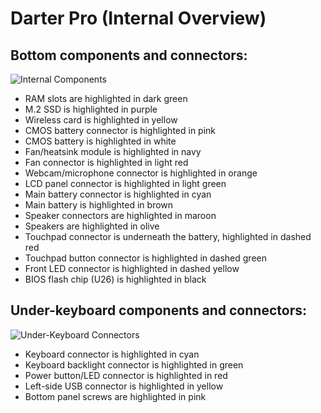 # Darter Pro (Internal Overview)

## Bottom components and connectors:

![Internal Components](./img/components-highlighted.jpg)

- RAM slots are highlighted in dark green
- M.2 SSD is highlighted in purple
- Wireless card is highlighted in yellow
- CMOS battery connector is highlighted in pink
- CMOS battery is highlighted in white
- Fan/heatsink module is highlighted in navy
- Fan connector is highlighted in light red
- Webcam/microphone connector is highlighted in orange
- LCD panel connector is highlighted in light green
- Main battery connector is highlighted in cyan
- Main battery is highlighted in brown
- Speaker connectors are highlighted in maroon
- Speakers are highlighted in olive
- Touchpad connector is underneath the battery, highlighted in dashed red
- Touchpad button connector is highlighted in dashed green
- Front LED connector is highlighted in dashed yellow
- BIOS flash chip (U26) is highlighted in black

## Under-keyboard components and connectors:

![Under-Keyboard Connectors](./img/under-keyboard.jpg)

- Keyboard connector is highlighted in cyan
- Keyboard backlight connector is highlighted in green
- Power button/LED connector is highlighted in red
- Left-side USB connector is highlighted in yellow
- Bottom panel screws are highlighted in pink
